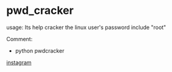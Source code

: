 # pwd_cracker
usage:
Its help cracker the linux user's password include "root" 

Comment:
* python pwdcracker

<a href="https://www.instagram.com/jutrmraja/">instagram</a>
